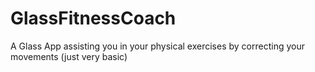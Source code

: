 # GlassFitnessCoach
A Glass App assisting you in your physical exercises by correcting your movements (just very basic)
